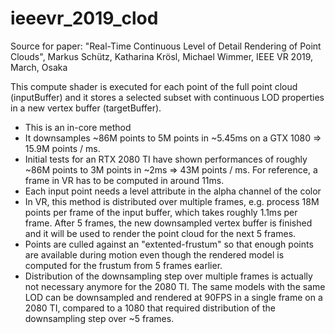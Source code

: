 # ieeevr_2019_clod

Source for paper: "Real-Time Continuous Level of Detail Rendering of Point Clouds",
Markus Schütz, Katharina Krösl, Michael Wimmer,
IEEE VR 2019, March, Osaka

This compute shader is executed for each point of the 
full point cloud (inputBuffer) and it stores a selected subset 
with continuous LOD properties in a new vertex buffer (targetBuffer).

- This is an in-core method
- It downsamples ~86M points to 5M points in ~5.45ms on a GTX 1080 => 15.9M points / ms.
- Initial tests for an RTX 2080 TI have shown performances of roughly ~86M points to 3M points in ~2ms => 43M points / ms. For reference, a frame in VR has to be computed in around 11ms.
- Each input point needs a level attribute in the alpha channel of the color
- In VR, this method is distributed over multiple frames, 
  e.g. process 18M points per frame of the input buffer,
  which takes roughly 1.1ms per frame. 
  After 5 frames, the new downsampled vertex buffer is finished
  and it will be used to render the point cloud for the next 5 frames.
- Points are culled against an "extented-frustum" so that enough points are available 
  during motion even though the rendered model is computed for the frustum from 5 frames earlier.
- Distribution of the downsampling step over multiple frames is actually not necessary anymore for the 2080 TI.
  The same models with the same LOD can be downsampled and rendered at 90FPS in a single frame on a 2080 TI, 
  compared to a 1080 that required distribution of the downsampling step over ~5 frames.
